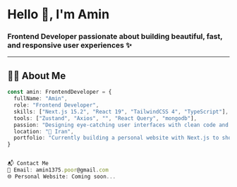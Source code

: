 # Hello 👋, I'm Amin

### Frontend Developer passionate about building beautiful, fast, and responsive user experiences ✨

---

## 👨‍💻 About Me

```ts
const amin: FrontendDeveloper = {
  fullName: "Amin",
  role: "Frontend Developer",
  skills: ["Next.js 15.2", "React 19", "TailwindCSS 4", "TypeScript"],
  tools: ["Zustand", "Axios", "", "React Query", "mongodb"],
  passion: "Designing eye-catching user interfaces with clean code and solid architecture",
  location: "📍 Iran",
  portfolio: "Currently building a personal website with Next.js to showcase my projects 😍"
}


📬 Contact Me
📧 Email: amin1375.poor@gmail.com
🌐 Personal Website: Coming soon...

